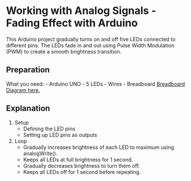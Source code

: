 # Working with Analog Signals - Fading Effect with Arduino

This Arduino project gradually turns on and off five LEDs connected to different pins. The LEDs fade in and out using Pulse Width Modulation (PWM) to create a smooth brightness transition.

## Preparation
What you need:
    - Arduino UNO 
    - 5 LEDs
    - Wires
    - Breadboard
[Breadboard Diagram here.](/analog_signals_breadboard-diagram.ino)

## Explanation
1. Setup
    - Defining the LED pins
    - Setting up LED pins as outputs
2. Loop
    - Gradually increases brightness of each LED to maximum using analogWrite().
    - Keeps all LEDs at full brightness for 1 second.
    - Gradually decreases brightness to turn them off.
    - Keeps all LEDs off for 1 second before repeating.